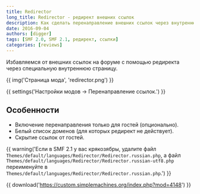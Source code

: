 ```yaml
---
title: Redirector
long_title: Redirector - редирект внешних ссылок
description: Как сделать перенаправление внешних ссылок через внутреннюю страницу форума?
date: 2016-09-04
authors: [digger]
tags: [SMF 2.0, SMF 2.1, редирект, ссылки]
categories: [reviews]
---
```


Избавляемся от внешних ссылок на форуме с помощью редиректа через специальную внутреннюю страницу.

<!-- more -->

{{ img('Страница мода', 'redirector.png') }}

{{ settings('Настройки модов → Перенаправление ссылок.') }}

## Особенности

* Включение перенаправления только для гостей (опционально).
* Белый список доменов (для которых редирект не действует).
* Скрытие ссылок от гостей.

{{ warning('Если в SMF 2.1 у вас крякозябры, удалите файл `Themes/default/languages/Redirector/Redirector.russian.php`, а файл `Themes/default/languages/Redirector/Redirector.russian-utf8.php` переименуйте в `Themes/default/languages/Redirector/Redirector.russian.php`.') }}

{{ download('https://custom.simplemachines.org/index.php?mod=4148') }}
